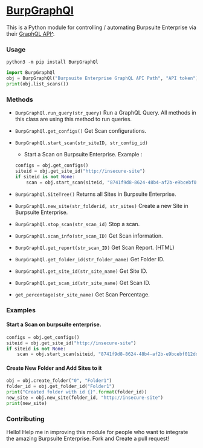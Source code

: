 # [BurpGraphQl](https://pypi.org/project/BurpGraphQl/1.5/)
This is a Python module for controlling / automating Burpsuite Enterprise via their [GraphQL API^](https://portswigger.net/burp/extensibility/enterprise/graphql-api/).

### Usage
```
python3 -m pip install BurpGraphQl
```

```python
import BurpGraphQl
obj = BurpGraphQl("Burpsuite Enterprise GraphQL API Path", "API token")
print(obj.list_scans())
```

### Methods 
- ``BurpGraphQl.run_query(str_query)``
    Run a GraphQL Query. All methods in this class are using this method to run queries.

- ``BurpGraphQl.get_configs()``
    Get Scan configurations.

- ``BurpGraphQl.start_scan(str_siteID, str_config_id)``
    - Start a Scan on Burpsuite Enterprise. Example : 
    ```python
    configs = obj.get_configs()
    siteid = obj.get_site_id("http://insecure-site")
    if siteid is not None:
        scan = obj.start_scan(siteid, "8741f9d8-8624-48b4-af2b-e9bcebf012dd") # Start Scan
    ```
- ``BurpGraphQl.SiteTree()`` Returns all Sites in Burpsuite Enterprise.

- ``BurpGraphQl.new_site(str_folderid, str_sites)`` Create a new Site in Burpsuite Enterprise.

- ``BurpGraphQl.stop_scan(str_scan_id)`` Stop a scan.

- ``BurpGraphQl.scan_info(str_scan_ID)`` Get Scan information.

- ``BurpGraphQl.get_report(str_scan_ID)`` Get Scan Report. (HTML)

- ``BurpGraphQl.get_folder_id(str_folder_name)`` Get Folder ID.

- ``BurpGraphQl.get_site_id(str_site_name)`` Get Site ID.

- ``BurpGraphQl.get_scan_id(str_site_name)`` Get Scan ID.

- ``get_percentage(str_site_name)`` Get Scan Percentage.


### Examples 

#### Start a Scan on burpsuite enterprise.

```python
configs = obj.get_configs()
siteid = obj.get_site_id("http://insecure-site")
if siteid is not None:
    scan = obj.start_scan(siteid, "8741f9d8-8624-48b4-af2b-e9bcebf012dd") # Start Scan

```

#### Create New Folder and Add Sites to it
```python
obj = obj.create_folder("0", "Folder1")
folder_id = obj.get_folder_id("Folder1")
print("Created folder with id {}".format(folder_id))
new_site = obj.new_site(folder_id, "http://insecure-site")
print(new_site)
```


### Contributing
Hello! Help me in improving this module for people who want to integrate the amazing Burpsuite Enterprise. Fork and Create a pull request! 
